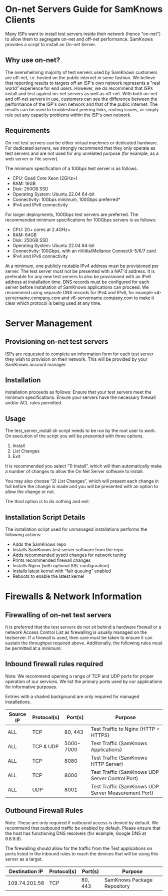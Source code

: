 # On-net Servers Guide for SamKnows Clients
Many ISPs want to install test servers inside their network (hence "on-net") to allow them to segregate on-net and off-net performance. SamKnows provides a script to install an On-net Server.

## Why use on-net?

The overwhelming majority of test servers used by SamKnows customers are off-net, i.e. hosted on the public internet in some fashion.  We believe that reporting results to targets off an ISP's own network represents a "real world" experience for end users. However, we do recommend that ISPs install and test against on-net servers as well as off-net. With both on-net and off-net servers in use, customers can see the difference between the performance of the ISP's own network and that of the public internet. The results can be used to troubleshoot peering links, routing issues, or simply rule out any capacity problems within the ISP's own network.

## Requirements

On-net test servers can be either virtual machines or dedicated hardware. For dedicated servers, we strongly recommend that they only operate as test servers and are not used for any unrelated purpose (for example, as a web server or file server). 

The minimum specification of a 10Gbps test server is as follows:

* CPU: Quad Core Xeon (2GHz+)
* RAM: 16GB
* Disk: 250GB SSD
* Operating System: Ubuntu 22.04 64-bit 
* Connectivity: 10Gbps minimum, 100Gbps preferred*
* IPv4 and IPv6 connectivity

For larger deployments, 100Gbps test servers are preferred. The recommended minimum specifications for 100Gbps servers is as follows:

* CPU: 20+ cores at 2.4GHz+
* RAM: 64GB
* Disk: 250GB SSD
* Operating System: Ubuntu 22.04 64-bit 
* Connectivity: 100Gbps, with an nVidia/Mellanox ConnectX-5/6/7 card
* IPv4 and IPv6 connectivity

At a minimum, one publicly routable IPv4 address must be provisioned per server. The test server must not be presented with a NAT'd address. It is preferable for any new test servers to also be provisioned with an IPv6 address at installation time. DNS records must be configured for each server before installation of SamKnows applications can proceed. We recommend using separate DNS records for IPv4 and IPv6, for example v4-servername.company.com and v6-servername.company.com to make it clear which protocol is being used at any time.

# Server Management
## Provisioning on-net test servers

ISPs are requested to complete an information form for each test server they wish to provision on their network. This will be provided by your SamKnows account manager. 

## Installation

Installation proceeds as follows:
Ensure that your test servers meet the minimum specifications.
Ensure your servers have the necessary firewall and/or ACL rules permitted.

## Usage

The test_server_install.sh script needs to be run by the root user to work. On execution of the script you will be presented with three options. 

1) Install
2) List Changes
3) Exit

It is recommended you select “1) Install”, which will then automatically make a number of changes to allow the On Net Server software to install. 

You may also choose “2) List Changes”, which will present each change in full before the change is made and you will be presented with an option to allow the change or not. 

The third option is to do nothing and exit.

## Installation Script Details

The installation script used for unmanaged installations performs the following actions:

* Adds the SamKnows repo
* Installs SamKnows test server software from the repo
* Adds recommended sysctl changes for network tuning
* Prints recommended firewall changes
* Installs Nginx (with optional SSL configuration)
* Installs latest kernel with “fair queuing” enabled
* Reboots to enable the latest kernel

# Firewalls & Network Information

## Firewalling of on-net test servers

It is preferred that the test servers do not sit behind a hardware firewall or a network Access Control List as firewalling is usually managed on the testserver. If a firewall is used, then care must be taken to ensure it can sustain the throughput required above. Additionally, the following rules must be permitted at a minimum:

## Inbound firewall rules required

Note: We recommend opening a range of TCP and UDP ports for proper operation of our services. We list the primary ports used by our applications for informative purposes.

Entries with a shaded background are only required for managed installations.

| Source IP | Protocol(s) | Port(s)   | Purpose                                             |
| --------- | ----------- | --------- | --------------------------------------------------- |
| ALL       | TCP         | 80, 443   | Test Traffic to Nginx (HTTP + HTTPS)                |
| ALL       | TCP & UDP   | 5000-7000 | Test Traffic (SamKnows Applications)                |
| ALL       | TCP         | 8080      | Test Traffic (SamKnows HTTP Server)                 |
| ALL       | TCP         | 8000      | Test Traffic (SamKnows UDP Server Control Port)     |
| ALL       | UDP         | 8001      | Test Traffic (SamKnows UDP Server Measurement Port) |

## Outbound Firewall Rules

Note: These are only required if outbound access is denied by default. We recommend that outbound traffic be enabled by default. Please ensure that the host has functioning DNS resolvers (for example, Google DNS at 8.8.8.8).

The firewalling should allow for the traffic from the Test applications on ports listed in the Inbound rules to reach the devices that will be using this server as a target.

| Destination IP | Protocol(s) | Port(s) | Purpose                     |
| -------------- | ----------- | ------- | --------------------------- |
| 109.74.201.56  | TCP         | 80, 443 | SamKnows Package Repository |
